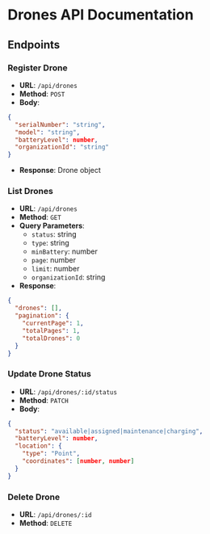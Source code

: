 # Drones API Documentation

## Endpoints

### Register Drone
- **URL**: `/api/drones`
- **Method**: `POST`
- **Body**:
```json
{
  "serialNumber": "string",
  "model": "string",
  "batteryLevel": number,
  "organizationId": "string"
}
```
- **Response**: Drone object

### List Drones
- **URL**: `/api/drones`
- **Method**: `GET`
- **Query Parameters**:
  - `status`: string
  - `type`: string
  - `minBattery`: number
  - `page`: number
  - `limit`: number
  - `organizationId`: string
- **Response**:
```json
{
  "drones": [],
  "pagination": {
    "currentPage": 1,
    "totalPages": 1,
    "totalDrones": 0
  }
}
```

### Update Drone Status
- **URL**: `/api/drones/:id/status`
- **Method**: `PATCH`
- **Body**:
```json
{
  "status": "available|assigned|maintenance|charging",
  "batteryLevel": number,
  "location": {
    "type": "Point",
    "coordinates": [number, number]
  }
}
```

### Delete Drone
- **URL**: `/api/drones/:id`
- **Method**: `DELETE`
